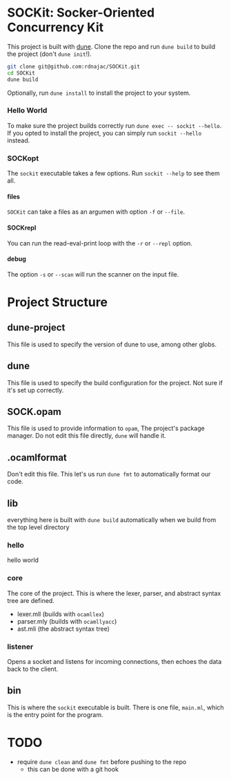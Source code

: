 # SOCKit: Socker-Oriented Concurrency Kit
This project is built with [dune](https://dune.build/). Clone the repo and run `dune build` to build the project (don't `dune init`!).

```sh
git clone git@github.com:rdnajac/SOCKit.git
cd SOCKit
dune build
```

Optionally, run `dune install` to install the project to your system.

### Hello World
To make sure the project builds correctly run `dune exec -- sockit --hello`.
If you opted to install the project, you can simply run `sockit --hello` instead.

### SOCKopt
The `sockit` executable takes a few options. Run `sockit --help` to see them all.

#### files
`SOCKit` can take a files as an argumen with option `-f` or `--file`.

#### SOCKrepl
You can run the read-eval-print loop with the `-r` or `--repl` option.

#### debug
The option `-s` or `--scan` will run the scanner on the input file.

# Project Structure

## dune-project
This file is used to specify the version of dune to use, among other globs.

## dune
This file is used to specify the build configuration for the project. Not sure if it's set up correctly.

## SOCK.opam
This file is used to provide information to `opam`, The project's package manager. Do not edit this file directly, `dune` will handle it.

## .ocamlformat
Don't edit this file. This let's us run `dune fmt` to automatically format our code.

## lib
everything here is built with `dune build` automatically when we build from the top level directory

### hello
hello world

### core
The core of the project. This is where the lexer, parser, and abstract syntax tree are defined.
* lexer.mll (builds with `ocamllex`)
* parser.mly (builds with `ocamllyacc`)
* ast.mli (the abstract syntax tree)

### listener
Opens a socket and listens for incoming connections,
then echoes the data back to the client.

## bin
This is where the `sockit` executable is built. There is one file, `main.ml`, which is the entry point for the program.

# TODO
* require `dune clean` and `dune fmt` before pushing to the repo
    - this can be done with a git hook

